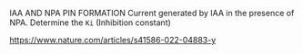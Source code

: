 IAA AND NPA PIN FORMATION
Current generated by IAA in the presence of NPA.
Determine the `Ki` (Inhibition constant)

https://www.nature.com/articles/s41586-022-04883-y
